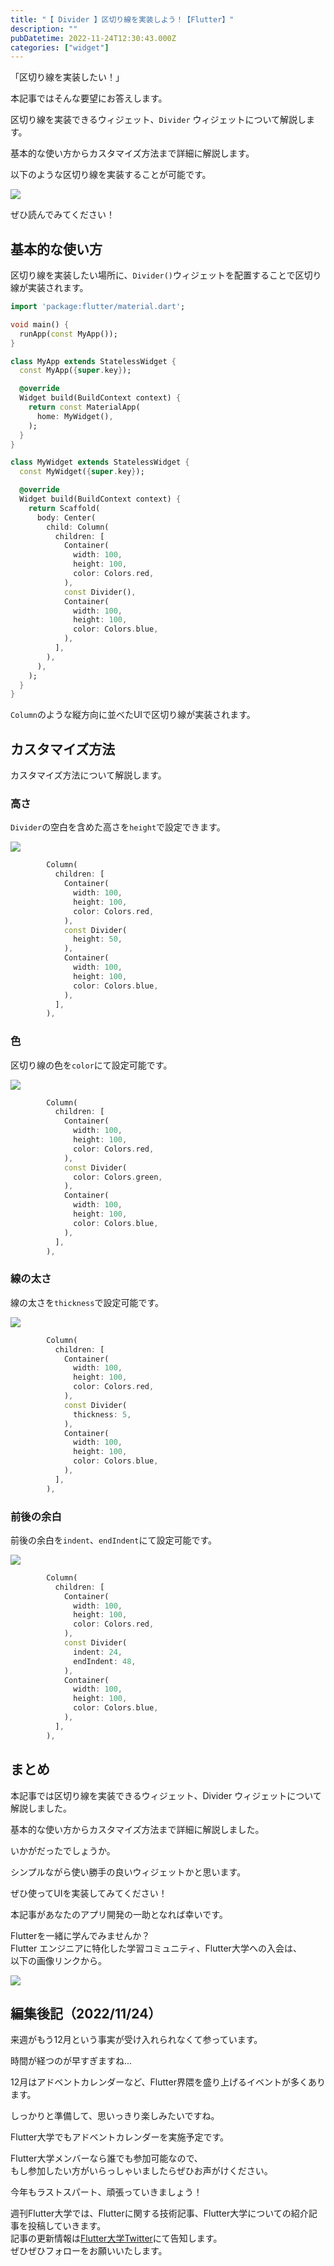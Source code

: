 ```yaml
---
title: "【 Divider 】区切り線を実装しよう！【Flutter】"
description: ""
pubDatetime: 2022-11-24T12:30:43.000Z
categories: ["widget"]
---
```


「区切り線を実装したい！」

本記事ではそんな要望にお答えします。

区切り線を実装できるウィジェット、`Divider` ウィジェットについて解説します。

基本的な使い方からカスタマイズ方法まで詳細に解説します。

以下のような区切り線を実装することが可能です。

![](https://blog.flutteruniv.com/wp-content/uploads/2022/11/スクリーンショット-2022-11-24-20.49.46.png)

ぜひ読んでみてください！

## 基本的な使い方

区切り線を実装したい場所に、`Divider()`ウィジェットを配置することで区切り線が実装されます。

```dart
import 'package:flutter/material.dart';

void main() {
  runApp(const MyApp());
}

class MyApp extends StatelessWidget {
  const MyApp({super.key});

  @override
  Widget build(BuildContext context) {
    return const MaterialApp(
      home: MyWidget(),
    );
  }
}

class MyWidget extends StatelessWidget {
  const MyWidget({super.key});

  @override
  Widget build(BuildContext context) {
    return Scaffold(
      body: Center(
        child: Column(
          children: [
            Container(
              width: 100,
              height: 100,
              color: Colors.red,
            ),
            const Divider(),
            Container(
              width: 100,
              height: 100,
              color: Colors.blue,
            ),
          ],
        ),
      ),
    );
  }
}
```

`Column`のような縦方向に並べたUIで区切り線が実装されます。

## カスタマイズ方法

カスタマイズ方法について解説します。

### 高さ

`Divider`の空白を含めた高さを`height`で設定できます。

![](https://blog.flutteruniv.com/wp-content/uploads/2022/11/スクリーンショット-2022-11-24-21.16.55.png)

```dart
        Column(
          children: [
            Container(
              width: 100,
              height: 100,
              color: Colors.red,
            ),
            const Divider(
              height: 50,
            ),
            Container(
              width: 100,
              height: 100,
              color: Colors.blue,
            ),
          ],
        ),
```

### 色

区切り線の色を`color`にて設定可能です。

![](https://blog.flutteruniv.com/wp-content/uploads/2022/11/スクリーンショット-2022-11-24-21.18.50.png)

```dart
        Column(
          children: [
            Container(
              width: 100,
              height: 100,
              color: Colors.red,
            ),
            const Divider(
              color: Colors.green,
            ),
            Container(
              width: 100,
              height: 100,
              color: Colors.blue,
            ),
          ],
        ),
```

### 線の太さ

線の太さを`thickness`で設定可能です。

![](https://blog.flutteruniv.com/wp-content/uploads/2022/11/スクリーンショット-2022-11-24-21.20.43.png)

```dart
        Column(
          children: [
            Container(
              width: 100,
              height: 100,
              color: Colors.red,
            ),
            const Divider(
              thickness: 5,
            ),
            Container(
              width: 100,
              height: 100,
              color: Colors.blue,
            ),
          ],
        ),
```

### 前後の余白

前後の余白を`indent`、`endIndent`にて設定可能です。

![](https://blog.flutteruniv.com/wp-content/uploads/2022/11/スクリーンショット-2022-11-24-21.23.11.png)

```dart
        Column(
          children: [
            Container(
              width: 100,
              height: 100,
              color: Colors.red,
            ),
            const Divider(
              indent: 24,
              endIndent: 48,
            ),
            Container(
              width: 100,
              height: 100,
              color: Colors.blue,
            ),
          ],
        ),
```

## まとめ

本記事では区切り線を実装できるウィジェット、Divider ウィジェットについて解説しました。

基本的な使い方からカスタマイズ方法まで詳細に解説しました。

いかがだったでしょうか。

シンプルながら使い勝手の良いウィジェットかと思います。

ぜひ使ってUIを実装してみてください！

本記事があなたのアプリ開発の一助となれば幸いです。

Flutterを一緒に学んでみませんか？  
Flutter エンジニアに特化した学習コミュニティ、Flutter大学への入会は、  
以下の画像リンクから。

[![](https://blog.flutteruniv.com/wp-content/uploads/2022/07/Flutter大学バナー.png)](//flutteruniv.com)

## 編集後記（2022/11/24）

来週がもう12月という事実が受け入れられなくて参っています。

時間が経つのが早すぎますね...

12月はアドベントカレンダーなど、Flutter界隈を盛り上げるイベントが多くあります。

しっかりと準備して、思いっきり楽しみたいですね。

Flutter大学でもアドベントカレンダーを実施予定です。

Flutter大学メンバーなら誰でも参加可能なので、  
もし参加したい方がいらっしゃいましたらぜひお声がけください。

今年もラストスパート、頑張っていきましょう！

週刊Flutter大学では、Flutterに関する技術記事、Flutter大学についての紹介記事を投稿していきます。  
記事の更新情報は[Flutter大学Twitter](https://twitter.com/FlutterUniv)にて告知します。  
ぜひぜひフォローをお願いいたします。